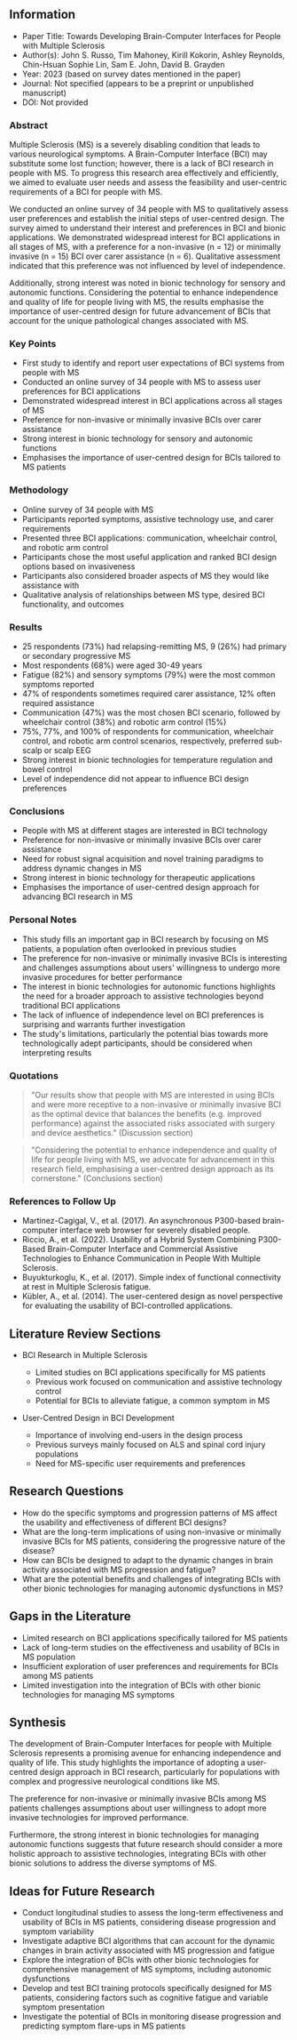 ## Information

- Paper Title: Towards Developing Brain-Computer Interfaces for People with Multiple Sclerosis
- Author(s): John S. Russo, Tim Mahoney, Kirill Kokorin, Ashley Reynolds, Chin-Hsuan Sophie Lin, Sam E. John, David B. Grayden
- Year: 2023 (based on survey dates mentioned in the paper)
- Journal: Not specified (appears to be a preprint or unpublished manuscript)
- DOI: Not provided

### Abstract

Multiple Sclerosis (MS) is a severely disabling condition that leads to various neurological symptoms. A Brain-Computer Interface (BCI) may substitute some lost function; however, there is a lack of BCI research in people with MS. To progress this research area effectively and efficiently, we aimed to evaluate user needs and assess the feasibility and user-centric requirements of a BCI for people with MS. 

We conducted an online survey of 34 people with MS to qualitatively assess user preferences and establish the initial steps of user-centred design. The survey aimed to understand their interest and preferences in BCI and bionic applications. We demonstrated widespread interest for BCI applications in all stages of MS, with a preference for a non-invasive (n = 12) or minimally invasive (n = 15) BCI over carer assistance (n = 6). Qualitative assessment indicated that this preference was not influenced by level of independence. 

Additionally, strong interest was noted in bionic technology for sensory and autonomic functions. Considering the potential to enhance independence and quality of life for people living with MS, the results emphasise the importance of user-centred design for future advancement of BCIs that account for the unique pathological changes associated with MS.

### Key Points

- First study to identify and report user expectations of BCI systems from people with MS
- Conducted an online survey of 34 people with MS to assess user preferences for BCI applications
- Demonstrated widespread interest in BCI applications across all stages of MS
- Preference for non-invasive or minimally invasive BCIs over carer assistance
- Strong interest in bionic technology for sensory and autonomic functions
- Emphasises the importance of user-centred design for BCIs tailored to MS patients

### Methodology

- Online survey of 34 people with MS
- Participants reported symptoms, assistive technology use, and carer requirements
- Presented three BCI applications: communication, wheelchair control, and robotic arm control
- Participants chose the most useful application and ranked BCI design options based on invasiveness
- Participants also considered broader aspects of MS they would like assistance with
- Qualitative analysis of relationships between MS type, desired BCI functionality, and outcomes

### Results

- 25 respondents (73%) had relapsing-remitting MS, 9 (26%) had primary or secondary progressive MS
- Most respondents (68%) were aged 30-49 years
- Fatigue (82%) and sensory symptoms (79%) were the most common symptoms reported
- 47% of respondents sometimes required carer assistance, 12% often required assistance
- Communication (47%) was the most chosen BCI scenario, followed by wheelchair control (38%) and robotic arm control (15%)
- 75%, 77%, and 100% of respondents for communication, wheelchair control, and robotic arm control scenarios, respectively, preferred sub-scalp or scalp EEG
- Strong interest in bionic technologies for temperature regulation and bowel control
- Level of independence did not appear to influence BCI design preferences

### Conclusions

- People with MS at different stages are interested in BCI technology
- Preference for non-invasive or minimally invasive BCIs over carer assistance
- Need for robust signal acquisition and novel training paradigms to address dynamic changes in MS
- Strong interest in bionic technology for therapeutic applications
- Emphasises the importance of user-centred design approach for advancing BCI research in MS

### Personal Notes

- This study fills an important gap in BCI research by focusing on MS patients, a population often overlooked in previous studies
- The preference for non-invasive or minimally invasive BCIs is interesting and challenges assumptions about users' willingness to undergo more invasive procedures for better performance
- The interest in bionic technologies for autonomic functions highlights the need for a broader approach to assistive technologies beyond traditional BCI applications
- The lack of influence of independence level on BCI preferences is surprising and warrants further investigation
- The study's limitations, particularly the potential bias towards more technologically adept participants, should be considered when interpreting results

### Quotations

> "Our results show that people with MS are interested in using BCIs and were more receptive to a non-invasive or minimally invasive BCI as the optimal device that balances the benefits (e.g. improved performance) against the associated risks associated with surgery and device aesthetics." (Discussion section)

> "Considering the potential to enhance independence and quality of life for people living with MS, we advocate for advancement in this research field, emphasising a user-centred design approach as its cornerstone." (Conclusions section)

### References to Follow Up

- Martinez-Cagigal, V., et al. (2017). An asynchronous P300-based brain-computer interface web browser for severely disabled people.
- Riccio, A., et al. (2022). Usability of a Hybrid System Combining P300-Based Brain-Computer Interface and Commercial Assistive Technologies to Enhance Communication in People With Multiple Sclerosis.
- Buyukturkoglu, K., et al. (2017). Simple index of functional connectivity at rest in Multiple Sclerosis fatigue.
- Kübler, A., et al. (2014). The user-centered design as novel perspective for evaluating the usability of BCI-controlled applications.

## Literature Review Sections

- BCI Research in Multiple Sclerosis
  - Limited studies on BCI applications specifically for MS patients
  - Previous work focused on communication and assistive technology control
  - Potential for BCIs to alleviate fatigue, a common symptom in MS

- User-Centred Design in BCI Development
  - Importance of involving end-users in the design process
  - Previous surveys mainly focused on ALS and spinal cord injury populations
  - Need for MS-specific user requirements and preferences

## Research Questions

- How do the specific symptoms and progression patterns of MS affect the usability and effectiveness of different BCI designs?
- What are the long-term implications of using non-invasive or minimally invasive BCIs for MS patients, considering the progressive nature of the disease?
- How can BCIs be designed to adapt to the dynamic changes in brain activity associated with MS progression and fatigue?
- What are the potential benefits and challenges of integrating BCIs with other bionic technologies for managing autonomic dysfunctions in MS?

## Gaps in the Literature

- Limited research on BCI applications specifically tailored for MS patients
- Lack of long-term studies on the effectiveness and usability of BCIs in MS population
- Insufficient exploration of user preferences and requirements for BCIs among MS patients
- Limited investigation into the integration of BCIs with other bionic technologies for managing MS symptoms

## Synthesis

The development of Brain-Computer Interfaces for people with Multiple Sclerosis represents a promising avenue for enhancing independence and quality of life. This study highlights the importance of adopting a user-centred design approach in BCI research, particularly for populations with complex and progressive neurological conditions like MS. 

The preference for non-invasive or minimally invasive BCIs among MS patients challenges assumptions about user willingness to adopt more invasive technologies for improved performance. 

Furthermore, the strong interest in bionic technologies for managing autonomic functions suggests that future research should consider a more holistic approach to assistive technologies, integrating BCIs with other bionic solutions to address the diverse symptoms of MS.

## Ideas for Future Research

- Conduct longitudinal studies to assess the long-term effectiveness and usability of BCIs in MS patients, considering disease progression and symptom variability
- Investigate adaptive BCI algorithms that can account for the dynamic changes in brain activity associated with MS progression and fatigue
- Explore the integration of BCIs with other bionic technologies for comprehensive management of MS symptoms, including autonomic dysfunctions
- Develop and test BCI training protocols specifically designed for MS patients, considering factors such as cognitive fatigue and variable symptom presentation
- Investigate the potential of BCIs in monitoring disease progression and predicting symptom flare-ups in MS patients